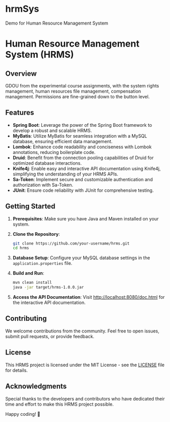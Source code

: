 # hrmSys
Demo for Human Resource Management System

# Human Resource Management System (HRMS)

## Overview

GDOU from the experimental course assignments, with the system rights management, human resources file management, compensation management.
Permissions are fine-grained down to the button level.

## Features

- **Spring Boot**: Leverage the power of the Spring Boot framework to develop a robust and scalable HRMS.
- **MyBatis**: Utilize MyBatis for seamless integration with a MySQL database, ensuring efficient data management.
- **Lombok**: Enhance code readability and conciseness with Lombok annotations, reducing boilerplate code.
- **Druid**: Benefit from the connection pooling capabilities of Druid for optimized database interactions.
- **Knife4j**: Enable easy and interactive API documentation using Knife4j, simplifying the understanding of your HRMS APIs.
- **Sa-Token**: Implement secure and customizable authentication and authorization with Sa-Token.
- **JUnit**: Ensure code reliability with JUnit for comprehensive testing.

## Getting Started

1. **Prerequisites**: Make sure you have Java and Maven installed on your system.

2. **Clone the Repository**: 
    ```bash
    git clone https://github.com/your-username/hrms.git
    cd hrms
    ```

3. **Database Setup**: Configure your MySQL database settings in the `application.properties` file.

4. **Build and Run**: 
    ```bash
    mvn clean install
    java -jar target/hrms-1.0.0.jar
    ```

5. **Access the API Documentation**: Visit [http://localhost:8080/doc.html](http://localhost:8080/doc.html) for the interactive API documentation.

## Contributing

We welcome contributions from the community. Feel free to open issues, submit pull requests, or provide feedback.

## License

This HRMS project is licensed under the MIT License - see the [LICENSE](LICENSE) file for details.

## Acknowledgments

Special thanks to the developers and contributors who have dedicated their time and effort to make this HRMS project possible.

Happy coding! 🚀
